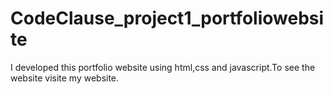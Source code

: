# CodeClause_project1_portfoliowebsite
I developed this portfolio website using html,css and javascript.To see the website visite my website.
